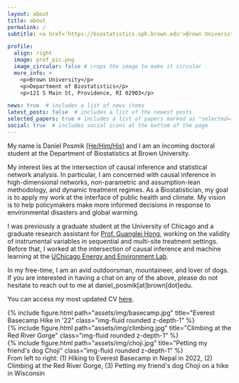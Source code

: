 ```yaml
---
layout: about
title: about
permalink: /
subtitle: <a href='https://biostatistics.sph.brown.edu'>Brown University, Department of Biostatistics</a>.

profile:
  align: right
  image: prof_pic.png 
  image_circular: false # crops the image to make it circular
  more_info: >
    <p>Brown University</p>
    <p>Department of Biostatistics</p>
    <p>121 S Main St, Providence, RI 02903</p>

news: true  # includes a list of news items
latest_posts: false  # includes a list of the newest posts
selected_papers: true # includes a list of papers marked as "selected={true}"
social: true  # includes social icons at the bottom of the page
---
```

My name is Daniel Posmik [(He/Him/His)](https://lgbtq.brown.edu/lgbtqbrown/pronouns-brown#:~:text=What%20pronouns%20are%20available%20in,fae%2Ffaer%2Ffaers) and I am an incoming doctoral student at the Department of Biostatistics at Brown University. 

My interest lies at the intersection of causal inference and statistical network analysis. In particular, I am concerned with causal inference in high-dimensional networks, non-parametric and assumption-lean methodology, and dynamic treatment regimes. As a Biostatistician, my goal is to apply my work at the interface of public health and climate. My vision is to help policymakers make more informed decisions in response to environmental disasters and global warming.   

I was previously a graduate student at the University of Chicago and a graduate research assistant for [Prof. Guanglei Hong](https://voices.uchicago.edu/ghong/), working on the validity of instrumental variables in sequential and multi-site treatment settings. Before that, I worked at the intersection of causal inference and machine learning at the [UChicago Energy and Environment Lab](https://urbanlabs.uchicago.edu/labs/energy-environment). 

In my free-time, I am an avid outdoorsman, mountaineer, and lover of dogs. If you are interested in having a chat on any of the above, please do not hesitate to reach out to me at daniel_posmik[at]brown[dot]edu.

You can access my most updated CV [here](https://github.com/posmikdc/cv/blob/main/cv.pdf). 

<div class="row">
    <div class="col-sm mt-3 mt-md-0">
        {% include figure.html path="assets/img/basecamp.jpg" title="Everest Basecamp Hike in '22" class="img-fluid rounded z-depth-1" %}
    </div>
    <div class="col-sm mt-3 mt-md-0">
        {% include figure.html path="assets/img/climbing.jpg" title="Climbing at the Red River Gorge" class="img-fluid rounded z-depth-1" %}
    </div>
    <div class="col-sm mt-3 mt-md-0">
        {% include figure.html path="assets/img/choji.jpg" title="Petting my friend's dog Choji" class="img-fluid rounded z-depth-1" %}
    </div>
</div>
<div class="caption">
    From left to right: (1) Hiking to Everest Basecamp in Nepal in 2022, (2) Climbing at the Red River Gorge, (3) Petting my friend's dog Choji on a hike in Wisconsin     
</div>
